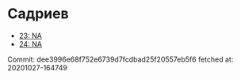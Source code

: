 # Садриев
- [23: NA](23.md)
- [24: NA](24.md)

Commit: dee3996e68f752e6739d7fcdbad25f20557eb5f6
 fetched at: 20201027-164749
